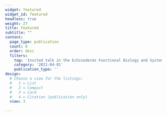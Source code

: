 ```yaml
---
widget: featured
widget_id: featured
headless: true
weight: 27
title: Featured
subtitle: ""
content:
  page_type: publication
  count: 0
  order: desc
  filters:
    tag: 'Invited talk in the Echinoderms Functional Biology and Systematics course at the Universidade Estadual de Feira de Santana (UEFS)'
    category: '2021-04-01'
    publication_type: ''
design:
  # Choose a view for the listings:
  #   1 = List
  #   2 = Compact
  #   3 = Card
  #   4 = Citation (publication only)
  view: 3
  
---
```

